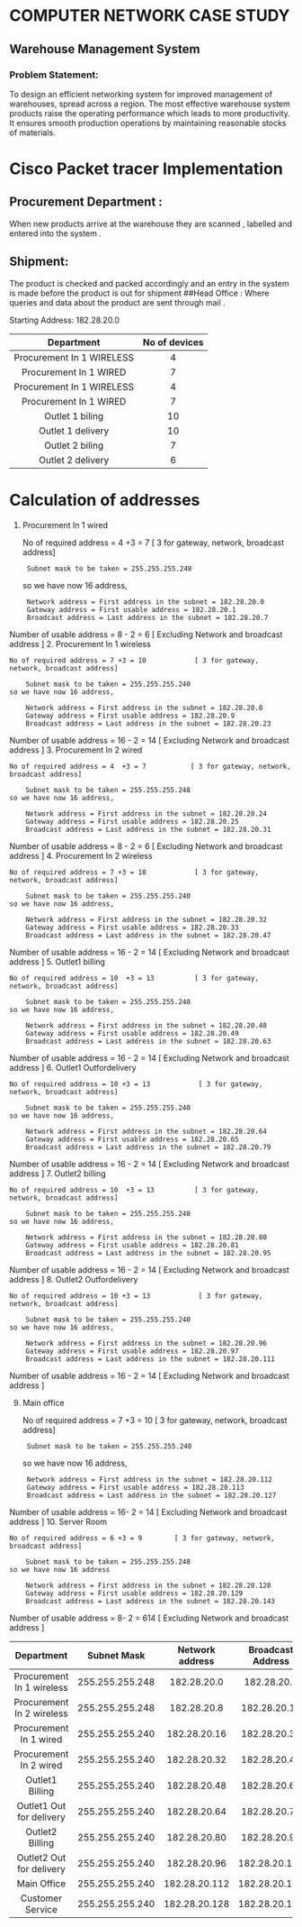 # COMPUTER NETWORK CASE STUDY
## Warehouse Management System


### Problem Statement:

To design an efficient networking system for improved management of warehouses,
spread across a region. The most effective warehouse system products raise the operating
performance which leads to more productivity. It ensures smooth production operations by
maintaining reasonable stocks of materials.

# Cisco Packet tracer Implementation
## Procurement Department :
When new products arrive at the warehouse they are scanned , labelled and entered into the system .
## Shipment:
The product is checked and packed accordingly and an entry in the system is made before the product is out for shipment
##Head Office :
Where queries and data about the product are sent through mail .

Starting Address: 182.28.20.0


| Department | No of devices  |
| :---:   | :-: |
| Procurement In 1 WIRELESS | 4 |
| Procurement In 1 WIRED | 7 |
| Procurement In 1 WIRELESS | 4 |
| Procurement In 1 WIRED | 7 |
| Outlet 1 biling | 10 |
| Outlet 1 delivery | 10 |
| Outlet 2 biling | 7 |
| Outlet 2 delivery | 6 |

# Calculation of addresses

1. Procurement In 1 wired
		
	No of required address = 4  +3 = 7           [ 3 for gateway, network, broadcast address]
	
		Subnet mask to be taken = 255.255.255.248
	so we have now 16 address,
	
		Network address = First address in the subnet = 182.28.20.0
		Gateway address = First usable address = 182.28.20.1
		Broadcast address = Last address in the subnet = 182.28.20.7
Number of usable address = 8 - 2 = 6            [ Excluding Network and
broadcast address ]
2. Procurement In 1 wireless
		
	No of required address = 7 +3 = 10            [ 3 for gateway, network, broadcast address]
	
		Subnet mask to be taken = 255.255.255.240
	so we have now 16 address,
	
		Network address = First address in the subnet = 182.28.20.8
		Gateway address = First usable address = 182.28.20.9
		Broadcast address = Last address in the subnet = 182.28.20.23
Number of usable address = 16 - 2 = 14              [ Excluding Network and
broadcast address ]
3. Procurement In 2 wired
		
	No of required address = 4  +3 = 7           [ 3 for gateway, network, broadcast address]
	
		Subnet mask to be taken = 255.255.255.248
	so we have now 16 address,
	
		Network address = First address in the subnet = 182.28.20.24
		Gateway address = First usable address = 182.28.20.25
		Broadcast address = Last address in the subnet = 182.28.20.31
Number of usable address = 8 - 2 = 6            [ Excluding Network and
broadcast address ]
4. Procurement In 2 wireless
		
	No of required address = 7 +3 = 10            [ 3 for gateway, network, broadcast address]
	
		Subnet mask to be taken = 255.255.255.240
	so we have now 16 address,
	
		Network address = First address in the subnet = 182.28.20.32
		Gateway address = First usable address = 182.28.20.33
		Broadcast address = Last address in the subnet = 182.28.20.47
Number of usable address = 16 - 2 = 14              [ Excluding Network and
broadcast address ]
5. Outlet1 billing 
		
	No of required address = 10  +3 = 13          [ 3 for gateway, network, broadcast address]
	
		Subnet mask to be taken = 255.255.255.240
	so we have now 16 address,
	
		Network address = First address in the subnet = 182.28.20.48
		Gateway address = First usable address = 182.28.20.49
		Broadcast address = Last address in the subnet = 182.28.20.63
Number of usable address = 16 - 2 = 14            [ Excluding Network and
broadcast address ]
6. Outlet1 Outfordelivery 
		
	No of required address = 10 +3 = 13            [ 3 for gateway, network, broadcast address]
	
		Subnet mask to be taken = 255.255.255.240
	so we have now 16 address,
	
		Network address = First address in the subnet = 182.28.20.64
		Gateway address = First usable address = 182.28.20.65
		Broadcast address = Last address in the subnet = 182.28.20.79
Number of usable address = 16 - 2 = 14              [ Excluding Network and
broadcast address ]
7. Outlet2 billing 
		
	No of required address = 10  +3 = 13          [ 3 for gateway, network, broadcast address]
	
		Subnet mask to be taken = 255.255.255.240
	so we have now 16 address,
	
		Network address = First address in the subnet = 182.28.20.80
		Gateway address = First usable address = 182.28.20.81
		Broadcast address = Last address in the subnet = 182.28.20.95
Number of usable address = 16 - 2 = 14            [ Excluding Network and
broadcast address ]
8. Outlet2 Outfordelivery 
		
	No of required address = 10 +3 = 13            [ 3 for gateway, network, broadcast address]
	
		Subnet mask to be taken = 255.255.255.240
	so we have now 16 address,
	
		Network address = First address in the subnet = 182.28.20.96
		Gateway address = First usable address = 182.28.20.97
		Broadcast address = Last address in the subnet = 182.28.20.111
Number of usable address = 16 - 2 = 14              [ Excluding Network and
broadcast address ]

9. Main office
		
	No of required address = 7 +3 = 10         [ 3 for gateway, network, broadcast address]
	
		Subnet mask to be taken = 255.255.255.240
	so we have now 16 address,
	
		Network address = First address in the subnet = 182.28.20.112
		Gateway address = First usable address = 182.28.20.113
		Broadcast address = Last address in the subnet = 182.28.20.127
Number of usable address = 16- 2 = 14           [ Excluding Network and
broadcast address ]
10. Server Room
		
	No of required address = 6 +3 = 9        [ 3 for gateway, network, broadcast address]
	
		Subnet mask to be taken = 255.255.255.248
	so we have now 16 address
	
		Network address = First address in the subnet = 182.28.20.128		
		Gateway address = First usable address = 182.28.20.129
		Broadcast address = Last address in the subnet = 182.28.20.143
Number of usable address = 8- 2 = 614           [ Excluding Network and
broadcast address ]




| Department | Subnet Mask | Network address | Broadcast Address | Gateway address | useable |
| :---:   | :-: | :-: | :-: | :-: | :-: |
| Procurement In 1 wireless | 255.255.255.248 | 182.28.20.0 | 182.28.20.7 | 182.28.20.1 | 6 |
| Procurement In 2 wireless | 255.255.255.248 | 182.28.20.8 | 182.28.20.15 | 182.28.20.9 | 6 |
| Procurement In 1 wired | 255.255.255.240 | 182.28.20.16 | 182.28.20.31 | 182.28.20.17 | 14 |
| Procurement In 2 wired | 255.255.255.240 | 182.28.20.32 | 182.28.20.47 | 182.28.20.33 | 14 |
| Outlet1 Billing | 255.255.255.240 | 182.28.20.48 | 182.28.20.63 | 182.28.20.49 | 14 |
| Outlet1 Out for delivery | 255.255.255.240 | 182.28.20.64 | 182.28.20.79 | 182.28.20.65 | 14 |
| Outlet2 Billing | 255.255.255.240 | 182.28.20.80 | 182.28.20.95 | 182.28.20.81 | 14 |
| Outlet2 Out for delivery | 255.255.255.240 | 182.28.20.96 | 182.28.20.111 | 182.28.20.97 | 14 |
| Main Office | 255.255.255.240 | 182.28.20.112 | 182.28.20.127 | 182.28.20.113 | 14 |
| Customer Service | 255.255.255.240 | 182.28.20.128 | 182.28.20.143 | 182.28.20.129 | 14 |

